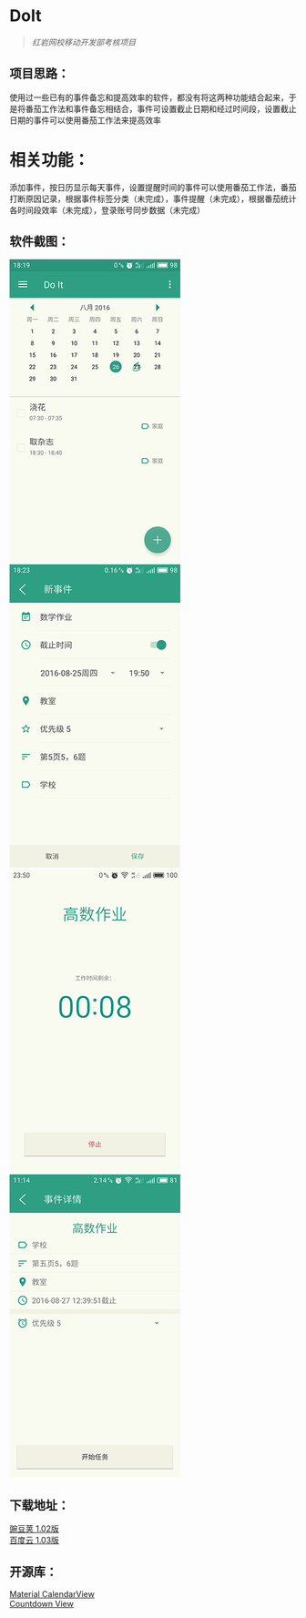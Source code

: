 # DoIt
> *红岩网校移动开发部考核项目*

## 项目思路：

使用过一些已有的事件备忘和提高效率的软件，都没有将这两种功能结合起来，于是将番茄工作法和事件备忘相结合，事件可设置截止日期和经过时间段，设置截止日期的事件可以使用番茄工作法来提高效率

# 相关功能：
添加事件，按日历显示每天事件，设置提醒时间的事件可以使用番茄工作法，番茄打断原因记录，根据事件标签分类（未完成），事件提醒（未完成），根据番茄统计各时间段效率（未完成），登录账号同步数据（未完成）

## 软件截图：

![](https://github.com/GavynZhang/DoIt/blob/master/screenshots/S60825-181959.jpg)
![](https://github.com/GavynZhang/DoIt/blob/master/screenshots/S60825-182350.jpg)
![](https://github.com/GavynZhang/DoIt/blob/master/screenshots/S60826-235023.jpg)
![](https://github.com/GavynZhang/DoIt/blob/master/screenshots/S60827-111409.jpg)

## 下载地址：

[豌豆荚 1.02版](http://www.wandoujia.com/apps/com.gavynzhang.doit)</br>
[百度云 1.03版](http://pan.baidu.com/s/1c2p4oBA)

## 开源库：

[Material CalendarView](https://github.com/prolificinteractive/material-calendarview) </br>
[Countdown View](https://github.com/iwgang/CountdownView)





